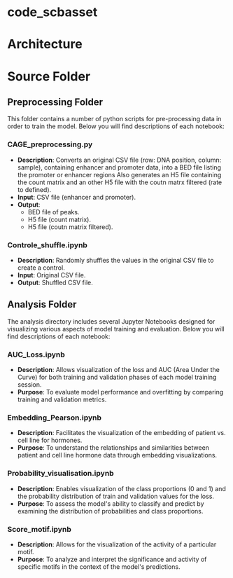 # code_scbasset

# Architecture


# Source Folder



## Preprocessing Folder

This folder contains a number of python scripts for pre-processing data in order to train the model. Below you will find descriptions of each notebook:

### CAGE_preprocessing.py
- **Description**: Converts an original CSV file (row: DNA position, column: sample), containing enhancer and promoter data, into a BED file listing the promoter or enhancer regions Also generates an H5 file containing the count matrix and an other H5 file with the coutn matrx filtered (rate to defined).
- **Input**: CSV file (enhancer and promoter).
- **Output**:
  - BED file of peaks.
  - H5 file (count matrix).
  - H5 file (coutn matrix filtered).

### Controle_shuffle.ipynb
- **Description**: Randomly shuffles the values in the original CSV file to create a control.
- **Input**: Original CSV file.
- **Output**: Shuffled CSV file.

## Analysis Folder

The analysis directory includes several Jupyter Notebooks designed for visualizing various aspects of model training and evaluation. Below you will find descriptions of each notebook:

### AUC_Loss.ipynb
- **Description**: Allows visualization of the loss and AUC (Area Under the Curve) for both training and validation phases of each model training session.
- **Purpose**: To evaluate model performance and overfitting by comparing training and validation metrics.

### Embedding_Pearson.ipynb
- **Description**: Facilitates the visualization of the embedding of patient vs. cell line for hormones.
- **Purpose**: To understand the relationships and similarities between patient and cell line hormone data through embedding visualizations.

### Probability_visualisation.ipynb
- **Description**: Enables visualization of the class proportions (0 and 1) and the probability distribution of train and validation values for the loss.
- **Purpose**: To assess the model's ability to classify and predict by examining the distribution of probabilities and class proportions.

### Score_motif.ipynb
- **Description**: Allows for the visualization of the activity of a particular motif.
- **Purpose**: To analyze and interpret the significance and activity of specific motifs in the context of the model's predictions.



